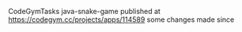 CodeGymTasks java-snake-game published at https://codegym.cc/projects/apps/114589 
some changes made since
